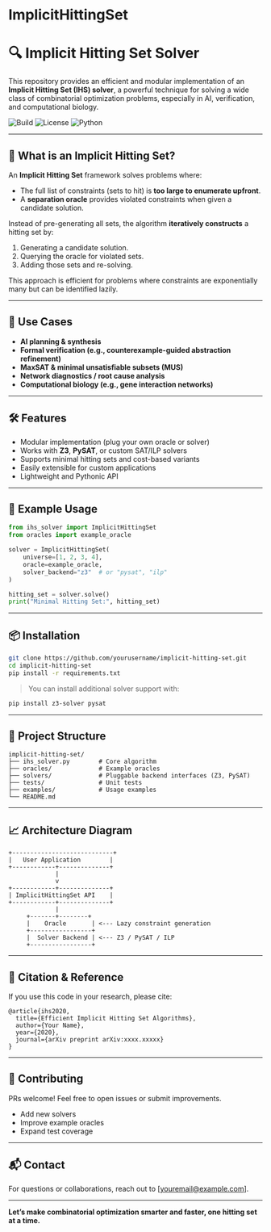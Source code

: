 # ImplicitHittingSet

# 🔍 Implicit Hitting Set Solver

This repository provides an efficient and modular implementation of an **Implicit Hitting Set (IHS) solver**, a powerful technique for solving a wide class of combinatorial optimization problems, especially in AI, verification, and computational biology.

![Build](https://img.shields.io/badge/build-passing-brightgreen)
![License](https://img.shields.io/badge/license-MIT-blue)
![Python](https://img.shields.io/badge/python-3.8+-blue)

---

## 📌 What is an Implicit Hitting Set?

An **Implicit Hitting Set** framework solves problems where:

* The full list of constraints (sets to hit) is **too large to enumerate upfront**.
* A **separation oracle** provides violated constraints when given a candidate solution.

Instead of pre-generating all sets, the algorithm **iteratively constructs** a hitting set by:

1. Generating a candidate solution.
2. Querying the oracle for violated sets.
3. Adding those sets and re-solving.

This approach is efficient for problems where constraints are exponentially many but can be identified lazily.

---

## 🚀 Use Cases

* **AI planning & synthesis**
* **Formal verification (e.g., counterexample-guided abstraction refinement)**
* **MaxSAT & minimal unsatisfiable subsets (MUS)**
* **Network diagnostics / root cause analysis**
* **Computational biology (e.g., gene interaction networks)**

---

## 🛠️ Features

* Modular implementation (plug your own oracle or solver)
* Works with **Z3**, **PySAT**, or custom SAT/ILP solvers
* Supports minimal hitting sets and cost-based variants
* Easily extensible for custom applications
* Lightweight and Pythonic API

---

## 🧪 Example Usage

```python
from ihs_solver import ImplicitHittingSet
from oracles import example_oracle

solver = ImplicitHittingSet(
    universe=[1, 2, 3, 4],
    oracle=example_oracle,
    solver_backend="z3"  # or "pysat", "ilp"
)

hitting_set = solver.solve()
print("Minimal Hitting Set:", hitting_set)
```

---

## 📦 Installation

```bash
git clone https://github.com/yourusername/implicit-hitting-set.git
cd implicit-hitting-set
pip install -r requirements.txt
```

> You can install additional solver support with:

```bash
pip install z3-solver pysat
```

---

## 📂 Project Structure

```
implicit-hitting-set/
├── ihs_solver.py        # Core algorithm
├── oracles/             # Example oracles
├── solvers/             # Pluggable backend interfaces (Z3, PySAT)
├── tests/               # Unit tests
├── examples/            # Usage examples
└── README.md
```

---

## 📈 Architecture Diagram

```
+----------------------------+
|   User Application        |
+------------+--------------+
             |
             v
+------------+--------------+
| ImplicitHittingSet API    |
+------------+--------------+
             |
     +-------+--------+
     |    Oracle       | <--- Lazy constraint generation
     +-----------------+
     |  Solver Backend | <--- Z3 / PySAT / ILP
     +-----------------+
```

---

## 🧠 Citation & Reference

If you use this code in your research, please cite:

```
@article{ihs2020,
  title={Efficient Implicit Hitting Set Algorithms},
  author={Your Name},
  year={2020},
  journal={arXiv preprint arXiv:xxxx.xxxxx}
}
```

---

## 🤝 Contributing

PRs welcome! Feel free to open issues or submit improvements.

* Add new solvers
* Improve example oracles
* Expand test coverage

---

## 📬 Contact

For questions or collaborations, reach out to \[[youremail@example.com](mailto:youremail@example.com)].

---

**Let’s make combinatorial optimization smarter and faster, one hitting set at a time.**
